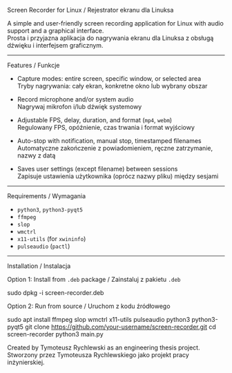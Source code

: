Screen Recorder for Linux / Rejestrator ekranu dla Linuksa

A simple and user-friendly screen recording application for Linux with audio support and a graphical interface.  
Prosta i przyjazna aplikacja do nagrywania ekranu dla Linuksa z obsługą dźwięku i interfejsem graficznym.

---

Features / Funkcje

- Capture modes: entire screen, specific window, or selected area  
  Tryby nagrywania: cały ekran, konkretne okno lub wybrany obszar

- Record microphone and/or system audio  
  Nagrywaj mikrofon i/lub dźwięk systemowy

- Adjustable FPS, delay, duration, and format (`mp4`, `webm`)  
  Regulowany FPS, opóźnienie, czas trwania i format wyjściowy

- Auto-stop with notification, manual stop, timestamped filenames  
  Automatyczne zakończenie z powiadomieniem, ręczne zatrzymanie, nazwy z datą

- Saves user settings (except filename) between sessions  
  Zapisuje ustawienia użytkownika (oprócz nazwy pliku) między sesjami

---

Requirements / Wymagania

- `python3`, `python3-pyqt5`
- `ffmpeg`
- `slop`
- `wmctrl`
- `x11-utils` (for `xwininfo`)
- `pulseaudio` (`pactl`)

---

Installation / Instalacja

Option 1: Install from `.deb` package / Zainstaluj z pakietu `.deb`

sudo dpkg -i screen-recorder.deb

Option 2: Run from source / Uruchom z kodu źródłowego

sudo apt install ffmpeg slop wmctrl x11-utils pulseaudio python3 python3-pyqt5
git clone https://github.com/your-username/screen-recorder.git
cd screen-recorder
python3 main.py

Created by Tymoteusz Rychlewski as an engineering thesis project.
Stworzony przez Tymoteusza Rychlewskiego jako projekt pracy inżynierskiej.
